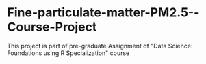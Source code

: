 # Fine-particulate-matter-PM2.5--Course-Project
This project is part of pre-graduate Assignment of "Data Science: Foundations using R Specialization" course
